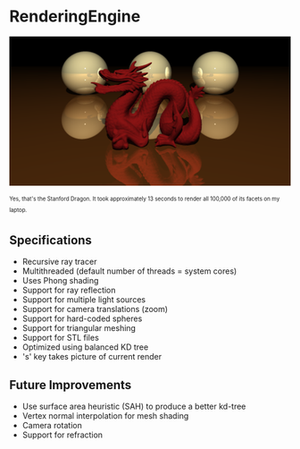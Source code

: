 # RenderingEngine

<a><img src="https://github.com/dmhacker/RenderingEngine/blob/master/renders/92ae70a9-0d2e-4e1c-bf52-f4051ba47937.png" align="center"></a>

<sub><sup>Yes, that's the Stanford Dragon. It took approximately 13 seconds to render all 100,000 of its facets on my laptop.</sup></sub>

## Specifications

* Recursive ray tracer
* Multithreaded (default number of threads = system cores)
* Uses Phong shading
* Support for ray reflection
* Support for multiple light sources
* Support for camera translations (zoom)
* Support for hard-coded spheres
* Support for triangular meshing
* Support for STL files
* Optimized using balanced KD tree
* 's' key takes picture of current render

## Future Improvements

* Use surface area heuristic (SAH) to produce a better kd-tree
* Vertex normal interpolation for mesh shading
* Camera rotation
* Support for refraction


